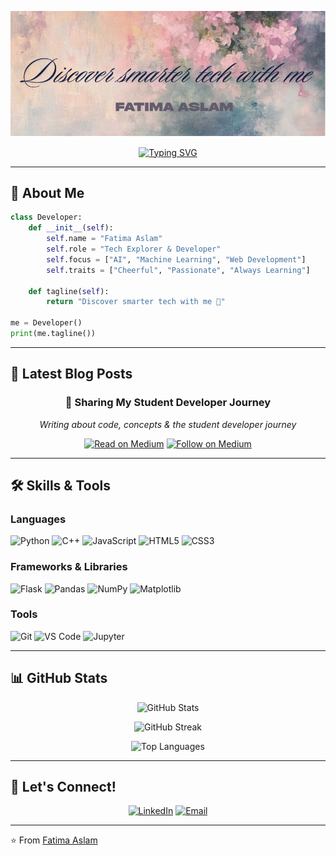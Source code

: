 <!-- Profile Banner -->
<p align="center">
  <img src="assets/banner.png" alt="Fatima Aslam Banner" />
</p>

<div align="center">
  <a href="https://git.io/typing-svg">
    <img src="https://readme-typing-svg.demolab.com?font=Fira+Code&weight=600&size=28&pause=1000&width=600&lines=Passionate+Learner+%7C+Tech+Explorer;AI+%26+Web+Development+Enthusiast;Discover+Smarter+Tech+With+Me!" alt="Typing SVG" />
  </a>
</div>

---

## 🚀 About Me

```python
class Developer:
    def __init__(self):
        self.name = "Fatima Aslam"
        self.role = "Tech Explorer & Developer"
        self.focus = ["AI", "Machine Learning", "Web Development"]
        self.traits = ["Cheerful", "Passionate", "Always Learning"]
        
    def tagline(self):
        return "Discover smarter tech with me 🚀"

me = Developer()
print(me.tagline())
```

---

## 📝 Latest Blog Posts

<div align="center">

### 🌟 Sharing My Student Developer Journey

*Writing about code, concepts & the student developer journey*

</div>

<!-- BLOG-POST-LIST:START -->
<!-- BLOG-POST-LIST:END -->
<div align="center">
  
[![Read on Medium](https://img.shields.io/badge/Read_on_Medium-12100E?style=for-the-badge&logo=medium&logoColor=white)](https://medium.com/@faaa367810)
[![Follow on Medium](https://img.shields.io/badge/Follow_Me-00ab6c?style=for-the-badge&logo=medium&logoColor=white)](https://medium.com/@faaa367810)

</div>

---

## 🛠️ Skills & Tools

### Languages

![Python](https://img.shields.io/badge/Python-3776AB?style=for-the-badge&logo=python&logoColor=white)
![C++](https://img.shields.io/badge/C%2B%2B-00599C?style=for-the-badge&logo=c%2B%2B&logoColor=white)
![JavaScript](https://img.shields.io/badge/JavaScript-F7DF1E?style=for-the-badge&logo=javascript&logoColor=black)
![HTML5](https://img.shields.io/badge/HTML5-E34F26?style=for-the-badge&logo=html5&logoColor=white)
![CSS3](https://img.shields.io/badge/CSS3-1572B6?style=for-the-badge&logo=css3&logoColor=white)

### Frameworks & Libraries

![Flask](https://img.shields.io/badge/Flask-000000?style=for-the-badge&logo=flask&logoColor=white)
![Pandas](https://img.shields.io/badge/Pandas-150458?style=for-the-badge&logo=pandas&logoColor=white)
![NumPy](https://img.shields.io/badge/Numpy-013243?style=for-the-badge&logo=numpy&logoColor=white)
![Matplotlib](https://img.shields.io/badge/Matplotlib-0C55A5?style=for-the-badge&logo=python&logoColor=white)

### Tools

![Git](https://img.shields.io/badge/Git-F05032?style=for-the-badge&logo=git&logoColor=white)
![VS Code](https://img.shields.io/badge/VSCode-0078D4?style=for-the-badge&logo=visual-studio-code&logoColor=white)
![Jupyter](https://img.shields.io/badge/Jupyter-F37626?style=for-the-badge&logo=Jupyter&logoColor=white)

---

## 📊 GitHub Stats

<p align="center">
  <img src="https://github-readme-stats.vercel.app/api?username=fa-code2&show_icons=true&theme=radical&count_private=true" alt="GitHub Stats" />
</p>

<p align="center">
  <img src="https://github-readme-streak-stats.herokuapp.com/?user=fa-code2&theme=radical" alt="GitHub Streak" />
</p>

<p align="center">
  <img src="https://github-readme-stats.vercel.app/api/top-langs/?username=fa-code2&layout=compact&theme=radical" alt="Top Languages" />
</p>

---

## 🤝 Let's Connect!

<div align="center">

[![LinkedIn](https://img.shields.io/badge/LinkedIn-0A66C2?style=for-the-badge&logo=linkedin&logoColor=white)](https://www.linkedin.com/in/your-link)
[![Email](https://img.shields.io/badge/Email-D14836?style=for-the-badge&logo=gmail&logoColor=white)](mailto:yourmail@example.com)

</div>

---

⭐️ From [Fatima Aslam](https://github.com/fa-code2)
